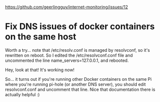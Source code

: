https://github.com/geerlingguy/internet-monitoring/issues/12

# Fix DNS issues of docker containers on the same host

Worth a try... note that /etc/resolv.conf is managed by resolvconf, so it's rewritten on reboot.
So I edited the /etc/resolvconf.conf file and uncommented the line name_servers=127.0.0.1, and rebooted.

Hey, look at that! It's working now!

So... it turns out if you're running other Docker containers on the same Pi where you're running pi-hole (or another DNS server), you should edit resolvconf.conf and uncomment that line.
Nice that documentation there is actually helpful :)
